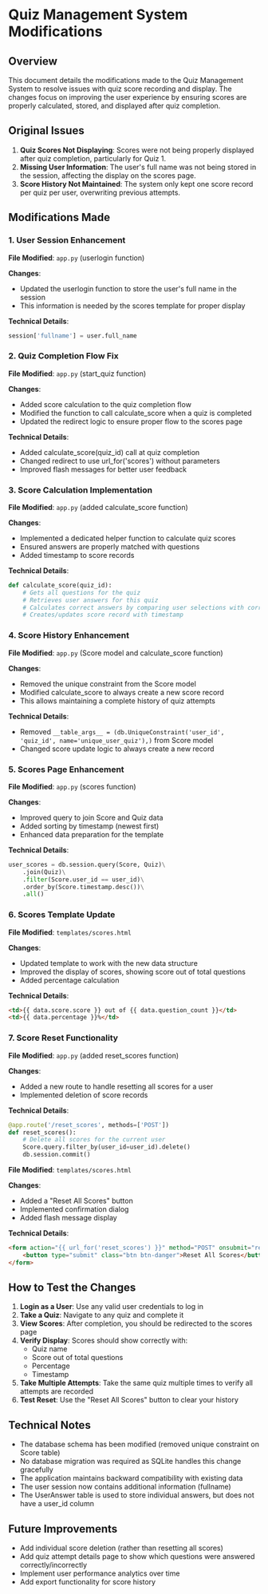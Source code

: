 # Quiz Management System Modifications

## Overview

This document details the modifications made to the Quiz Management System to resolve issues with quiz score recording and display. The changes focus on improving the user experience by ensuring scores are properly calculated, stored, and displayed after quiz completion.

## Original Issues

1. **Quiz Scores Not Displaying**: Scores were not being properly displayed after quiz completion, particularly for Quiz 1.
2. **Missing User Information**: The user's full name was not being stored in the session, affecting the display on the scores page.
3. **Score History Not Maintained**: The system only kept one score record per quiz per user, overwriting previous attempts.

## Modifications Made

### 1. User Session Enhancement

**File Modified**: `app.py` (userlogin function)

**Changes**:
- Updated the userlogin function to store the user's full name in the session
- This information is needed by the scores template for proper display

**Technical Details**:
```python
session['fullname'] = user.full_name
```

### 2. Quiz Completion Flow Fix

**File Modified**: `app.py` (start_quiz function)

**Changes**:
- Added score calculation to the quiz completion flow
- Modified the function to call calculate_score when a quiz is completed
- Updated the redirect logic to ensure proper flow to the scores page

**Technical Details**:
- Added calculate_score(quiz_id) call at quiz completion
- Changed redirect to use url_for('scores') without parameters
- Improved flash messages for better user feedback

### 3. Score Calculation Implementation

**File Modified**: `app.py` (added calculate_score function)

**Changes**:
- Implemented a dedicated helper function to calculate quiz scores
- Ensured answers are properly matched with questions
- Added timestamp to score records

**Technical Details**:
```python
def calculate_score(quiz_id):
    # Gets all questions for the quiz
    # Retrieves user answers for this quiz
    # Calculates correct answers by comparing user selections with correct options
    # Creates/updates score record with timestamp
```

### 4. Score History Enhancement

**File Modified**: `app.py` (Score model and calculate_score function)

**Changes**:
- Removed the unique constraint from the Score model
- Modified calculate_score to always create a new score record
- This allows maintaining a complete history of quiz attempts

**Technical Details**:
- Removed `__table_args__ = (db.UniqueConstraint('user_id', 'quiz_id', name='unique_user_quiz'),)` from Score model
- Changed score update logic to always create a new record

### 5. Scores Page Enhancement

**File Modified**: `app.py` (scores function)

**Changes**:
- Improved query to join Score and Quiz data
- Added sorting by timestamp (newest first)
- Enhanced data preparation for the template

**Technical Details**:
```python
user_scores = db.session.query(Score, Quiz)\
    .join(Quiz)\
    .filter(Score.user_id == user_id)\
    .order_by(Score.timestamp.desc())\
    .all()
```

### 6. Scores Template Update

**File Modified**: `templates/scores.html`

**Changes**:
- Updated template to work with the new data structure
- Improved the display of scores, showing score out of total questions
- Added percentage calculation

**Technical Details**:
```html
<td>{{ data.score.score }} out of {{ data.question_count }}</td>
<td>{{ data.percentage }}%</td>
```

### 7. Score Reset Functionality

**File Modified**: `app.py` (added reset_scores function)

**Changes**:
- Added a new route to handle resetting all scores for a user
- Implemented deletion of score records

**Technical Details**:
```python
@app.route('/reset_scores', methods=['POST'])
def reset_scores():
    # Delete all scores for the current user
    Score.query.filter_by(user_id=user_id).delete()
    db.session.commit()
```

**File Modified**: `templates/scores.html`

**Changes**:
- Added a "Reset All Scores" button
- Implemented confirmation dialog
- Added flash message display

**Technical Details**:
```html
<form action="{{ url_for('reset_scores') }}" method="POST" onsubmit="return confirm('Are you sure...')">
    <button type="submit" class="btn btn-danger">Reset All Scores</button>
</form>
```

## How to Test the Changes

1. **Login as a User**: Use any valid user credentials to log in
2. **Take a Quiz**: Navigate to any quiz and complete it
3. **View Scores**: After completion, you should be redirected to the scores page
4. **Verify Display**: Scores should show correctly with:
   - Quiz name
   - Score out of total questions
   - Percentage
   - Timestamp
5. **Take Multiple Attempts**: Take the same quiz multiple times to verify all attempts are recorded
6. **Test Reset**: Use the "Reset All Scores" button to clear your history

## Technical Notes

- The database schema has been modified (removed unique constraint on Score table)
- No database migration was required as SQLite handles this change gracefully
- The application maintains backward compatibility with existing data
- The user session now contains additional information (fullname)
- The UserAnswer table is used to store individual answers, but does not have a user_id column

## Future Improvements

- Add individual score deletion (rather than resetting all scores)
- Add quiz attempt details page to show which questions were answered correctly/incorrectly
- Implement user performance analytics over time
- Add export functionality for score history
